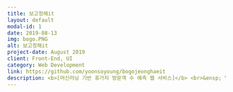 ```yaml
---
title: 보고정해it
layout: default
modal-id: 1
date: 2019-08-13
img: bogo.PNG
alt: 보고정해it
project-date: August 2019
client: Front-End, UI
category: Web Development
link: https://github.com/yoonsoyoung/bogojeonghaeit
description: <b>[머신러닝 기반 휴가지 방문객 수 예측 웹 서비스]</b> <br>&ensp; YOLO 라이프에 따른 '일상에서의 벗어남', '휴식', '휴가'의 중요성이 커지면서 '여행'이라는 키워드가 따라다니며 많은 관심을 받고 있다. 소소한 나들이도 여행이 될 수 있는 요즘. 그만큼 커진 관심으로 잘 알려진 휴가지는 일자에 따라 이른바 눈치게임을 하게 된다. 이에 '보고정해it'은 머신러닝을 접목해 원하는 휴가지의 사람 수를 예측하여 즐거운 휴가를 보낼 수 있도록 한다. <br>&ensp; 휴가지 카테고리와 일자를 선택하면 날씨와 날짜, 방문자수 데이터를 활용하여 학습시킨 머신러닝이 해당 일자의 방문객 수를 예측하여 보여준다. 사용자는 선호하는 인파 영향을 선택할 수 있고(사람이 많은/한적한) 특정 날에 사람이 몰리는 것을 분배함으로써 관광객의 쾌적함과 숙박을 위한 예약을 미리 계획할 수 있다. <br>&ensp;향후 국내 여행지/휴가지의 자료를 제공 받아 국내 여행의 활성화를 기대하고, 여행사와의 협업으로는 패키지 상품을 기획하는 데 도움을 줄 수 있다.
---
```

